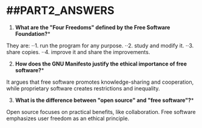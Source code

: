 
##PART2_ANSWERS
========================
1. **What are the "Four Freedoms" defined by the Free Software Foundation?***

They are: 
  ⋅⋅1. run the program for any purpose.
  ⋅⋅2. study and modify it.
  ⋅⋅3. share copies. 
  ⋅⋅4. improve it and share the improvements.

2. **How does the GNU Manifesto justify the ethical importance of free software?***

It argues that free software promotes knowledge-sharing and cooperation, while proprietary software creates restrictions and inequality.

3. **What is the difference between "open source" and "free software"?***

Open source focuses on practical benefits, like collaboration. Free software emphasizes user freedom as an ethical principle.
